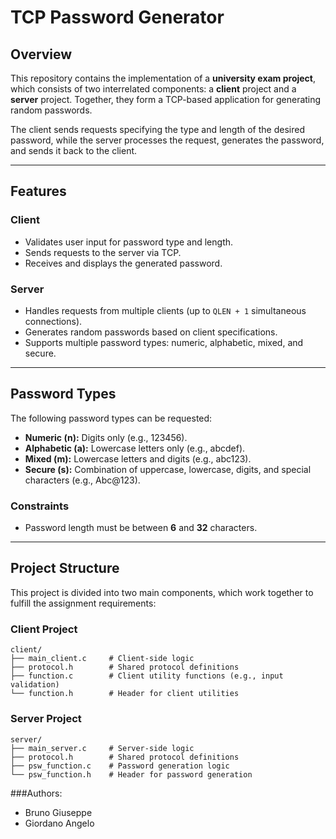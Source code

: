 # TCP Password Generator

## Overview
This repository contains the implementation of a **university exam project**, which consists of two interrelated components: a **client** project and a **server** project. Together, they form a TCP-based application for generating random passwords. 

The client sends requests specifying the type and length of the desired password, while the server processes the request, generates the password, and sends it back to the client.

---

## Features

### Client
- Validates user input for password type and length.
- Sends requests to the server via TCP.
- Receives and displays the generated password.

### Server
- Handles requests from multiple clients (up to `QLEN + 1` simultaneous connections).
- Generates random passwords based on client specifications.
- Supports multiple password types: numeric, alphabetic, mixed, and secure.

---

## Password Types
The following password types can be requested:
- **Numeric (n):** Digits only (e.g., 123456).
- **Alphabetic (a):** Lowercase letters only (e.g., abcdef).
- **Mixed (m):** Lowercase letters and digits (e.g., abc123).
- **Secure (s):** Combination of uppercase, lowercase, digits, and special characters (e.g., Abc@123).

### Constraints
- Password length must be between **6** and **32** characters.

---

## Project Structure
This project is divided into two main components, which work together to fulfill the assignment requirements:

### Client Project
```plaintext
client/
├── main_client.c     # Client-side logic
├── protocol.h        # Shared protocol definitions
├── function.c        # Client utility functions (e.g., input validation)
└── function.h        # Header for client utilities
```
### Server Project
```plaintext
server/
├── main_server.c     # Server-side logic
├── protocol.h        # Shared protocol definitions
├── psw_function.c    # Password generation logic
└── psw_function.h    # Header for password generation
```

###Authors:
- Bruno Giuseppe
- Giordano Angelo
